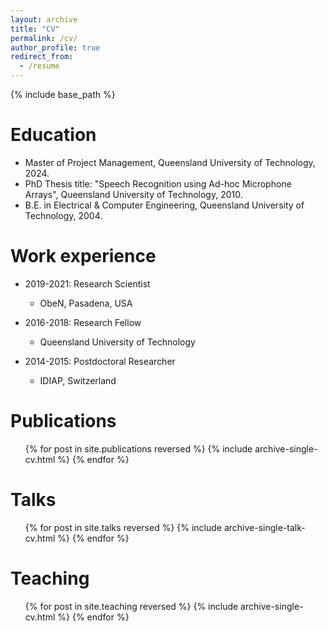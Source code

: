 ```yaml
---
layout: archive
title: "CV"
permalink: /cv/
author_profile: true
redirect_from:
  - /resume
---
```


{% include base_path %}

Education
======
* Master of Project Management, Queensland University of Technology, 2024.
* PhD Thesis title: "Speech Recognition using Ad-hoc Microphone Arrays", Queensland University of Technology, 2010.
* B.E. in Electrical & Computer Engineering, Queensland University of Technology, 2004.

Work experience
======
* 2019-2021: Research Scientist
  * ObeN, Pasadena, USA

* 2016-2018: Research Fellow 
  * Queensland University of Technology

* 2014-2015: Postdoctoral Researcher
  * IDIAP, Switzerland
  
Publications
======
  <ul>{% for post in site.publications reversed %}
    {% include archive-single-cv.html %}
  {% endfor %}</ul>
  
Talks
======
  <ul>{% for post in site.talks reversed %}
    {% include archive-single-talk-cv.html  %}
  {% endfor %}</ul>
  
Teaching
======
  <ul>{% for post in site.teaching reversed %}
    {% include archive-single-cv.html %}
  {% endfor %}</ul>
  
